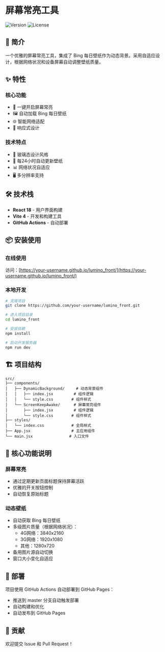 # 屏幕常亮工具

![Version](https://img.shields.io/badge/version-1.0.0-blue.svg)
![License](https://img.shields.io/badge/license-MIT-green.svg)

## 📝 简介

一个优雅的屏幕常亮工具，集成了 Bing 每日壁纸作为动态背景。采用自适应设计，根据网络状况和设备屏幕自动调整壁纸质量。

## ✨ 特性

### 核心功能
- 🔆 一键开启屏幕常亮
- 🖼️ 自动加载 Bing 每日壁纸
- 🌐 智能网络适配
- 📱 响应式设计

### 技术特点
- 🎨 玻璃态设计风格
- 🔄 每24小时自动更新壁纸
- 📊 网络状况自适应
- 🖥️ 多分辨率支持

## 🛠️ 技术栈

- **React 18** - 用户界面构建
- **Vite 4** - 开发和构建工具
- **GitHub Actions** - 自动部署

## 📦 安装使用

### 在线使用
访问：[https://your-username.github.io/lumino_front/](https://your-username.github.io/lumino_front/)

### 本地开发

```bash
# 克隆项目
git clone https://github.com/your-username/lumino_front.git

# 进入项目目录
cd lumino_front

# 安装依赖
npm install

# 启动开发服务器
npm run dev
```

## 🏗️ 项目结构

```
src/
├── components/
│   ├── DynamicBackground/     # 动态背景组件
│   │   ├── index.jsx         # 组件逻辑
│   │   └── style.css        # 组件样式
│   └── ScreenKeepAwake/      # 屏幕常亮组件
│       ├── index.jsx         # 组件逻辑
│       └── style.css        # 组件样式
├── styles/
│   └── index.css            # 全局样式
├── App.jsx                  # 主应用组件
└── main.jsx                # 入口文件
```

## 🔧 核心功能说明

### 屏幕常亮
- 通过定期更新页面标题保持屏幕活跃
- 优雅的开关按钮控制
- 自动恢复原始标题

### 动态壁纸
- 自动获取 Bing 每日壁纸
- 多级图片质量（根据网络状况）：
  - 4G网络：3840x2160
  - 3G网络：1920x1080
  - 其他：1280x720
- 备用图片源自动切换
- 窗口大小变化自适应

## 🚀 部署

项目使用 GitHub Actions 自动部署到 GitHub Pages：
- 推送到 master 分支自动触发部署
- 自动构建和优化
- 自动发布到 GitHub Pages

## 🤝 贡献

欢迎提交 Issue 和 Pull Request！
